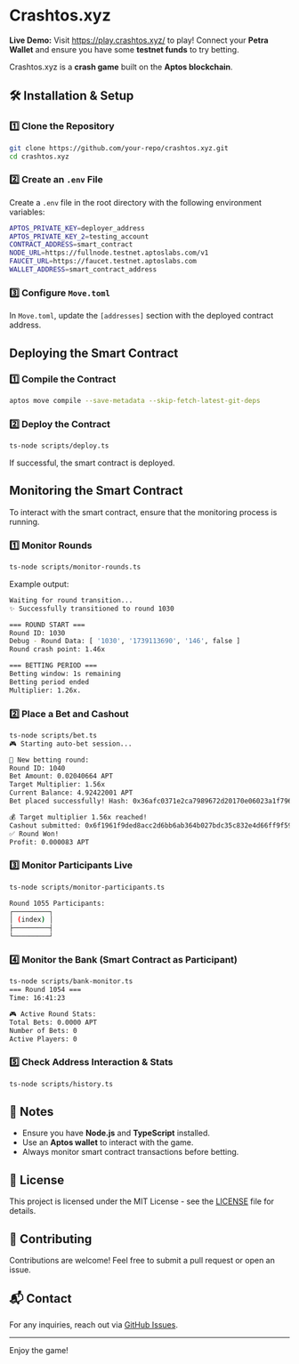 # Crashtos.xyz

**Live Demo:** Visit https://play.crashtos.xyz/ to play! Connect your **Petra Wallet** and ensure you have some **testnet funds** to try betting.

Crashtos.xyz is a **crash game** built on the **Aptos blockchain**.

## 🛠 Installation & Setup

### 1️⃣ Clone the Repository
```sh
git clone https://github.com/your-repo/crashtos.xyz.git
cd crashtos.xyz
```

### 2️⃣ Create an `.env` File
Create a `.env` file in the root directory with the following environment variables:

```sh
APTOS_PRIVATE_KEY=deployer_address
APTOS_PRIVATE_KEY_2=testing_account
CONTRACT_ADDRESS=smart_contract
NODE_URL=https://fullnode.testnet.aptoslabs.com/v1
FAUCET_URL=https://faucet.testnet.aptoslabs.com
WALLET_ADDRESS=smart_contract_address
```

### 3️⃣ Configure `Move.toml`
In `Move.toml`, update the `[addresses]` section with the deployed contract address.

## Deploying the Smart Contract

### 1️⃣ Compile the Contract
```sh
aptos move compile --save-metadata --skip-fetch-latest-git-deps
```

### 2️⃣ Deploy the Contract
```sh
ts-node scripts/deploy.ts
```
If successful, the smart contract is deployed.

## Monitoring the Smart Contract
To interact with the smart contract, ensure that the monitoring process is running.

### 1️⃣ Monitor Rounds
```sh
ts-node scripts/monitor-rounds.ts
```
Example output:
```sh
Waiting for round transition...
✨ Successfully transitioned to round 1030

=== ROUND START ===
Round ID: 1030
Debug - Round Data: [ '1030', '1739113690', '146', false ]
Round crash point: 1.46x

=== BETTING PERIOD ===
Betting window: 1s remaining
Betting period ended
Multiplier: 1.26x.
```

### 2️⃣ Place a Bet and Cashout
```sh
ts-node scripts/bet.ts
🎮 Starting auto-bet session...

🎲 New betting round:
Round ID: 1040
Bet Amount: 0.02040664 APT
Target Multiplier: 1.56x
Current Balance: 4.92422001 APT
Bet placed successfully! Hash: 0x36afc0371e2ca7989672d20170e06023a1f7961a0a48949aa45673219be9fbaf

💰 Target multiplier 1.56x reached!
Cashout submitted: 0x6f1961f9ded8acc2d6bb6ab364b027bdc35c832e4d66ff9f59efaace773893d1
✅ Round Won!
Profit: 0.000083 APT
```

### 3️⃣ Monitor Participants Live
```sh
ts-node scripts/monitor-participants.ts

Round 1055 Participants:
┌─────────┐
│ (index) │
├─────────┤
└─────────┘
```

### 4️⃣ Monitor the Bank (Smart Contract as Participant)
```sh
ts-node scripts/bank-monitor.ts
=== Round 1054 ===
Time: 16:41:23

🎮 Active Round Stats:
Total Bets: 0.0000 APT
Number of Bets: 0
Active Players: 0
```

### 5️⃣ Check Address Interaction & Stats
```sh
ts-node scripts/history.ts
```

## 📌 Notes
- Ensure you have **Node.js** and **TypeScript** installed.
- Use an **Aptos wallet** to interact with the game.
- Always monitor smart contract transactions before betting.

## 📜 License
This project is licensed under the MIT License - see the [LICENSE](LICENSE) file for details.

## 🤝 Contributing
Contributions are welcome! Feel free to submit a pull request or open an issue.

## 📬 Contact
For any inquiries, reach out via [GitHub Issues](https://github.com/your-repo/crashtos.xyz/issues).

---

Enjoy the game! 












